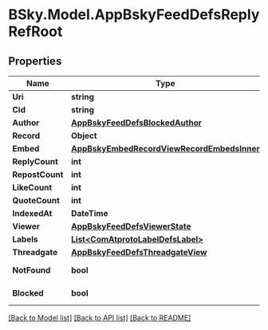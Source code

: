 # BSky.Model.AppBskyFeedDefsReplyRefRoot

## Properties

Name | Type | Description | Notes
------------ | ------------- | ------------- | -------------
**Uri** | **string** |  | 
**Cid** | **string** |  | 
**Author** | [**AppBskyFeedDefsBlockedAuthor**](AppBskyFeedDefsBlockedAuthor.md) |  | 
**Record** | **Object** |  | 
**Embed** | [**AppBskyEmbedRecordViewRecordEmbedsInner**](AppBskyEmbedRecordViewRecordEmbedsInner.md) |  | [optional] 
**ReplyCount** | **int** |  | [optional] 
**RepostCount** | **int** |  | [optional] 
**LikeCount** | **int** |  | [optional] 
**QuoteCount** | **int** |  | [optional] 
**IndexedAt** | **DateTime** |  | 
**Viewer** | [**AppBskyFeedDefsViewerState**](AppBskyFeedDefsViewerState.md) |  | [optional] 
**Labels** | [**List&lt;ComAtprotoLabelDefsLabel&gt;**](ComAtprotoLabelDefsLabel.md) |  | [optional] 
**Threadgate** | [**AppBskyFeedDefsThreadgateView**](AppBskyFeedDefsThreadgateView.md) |  | [optional] 
**NotFound** | **bool** |  | [default to true]
**Blocked** | **bool** |  | [default to true]

[[Back to Model list]](../README.md#documentation-for-models) [[Back to API list]](../README.md#documentation-for-api-endpoints) [[Back to README]](../README.md)

